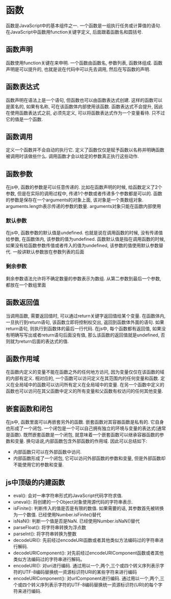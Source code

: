 # 函数

函数是JavaScript中的基本组件之一. 一个函数是一组执行任务或计算值的语句. 在JavaScript中函数用function关键字定义, 后面跟着函数名和圆括号.

## 函数声明
函数使用function关键在来申明. 一个函数由函数名, 参数列表, 函数体组成. 函数声明是可以提升的, 也就是说在代码中可以先去调用, 然后在写函数的声明.

## 函数表达式

函数声明在语法上是一个语句, 但函数也可以由函数表达式创建. 这样的函数可以是匿名的, 如果有名称, 可在该函数体内部使用该函数. 函数表达式不会提升, 因此在使用函数表达式之前, 必须先定义, 可以将函数表达式作为一个变量看待. 只不过它的值是一个函数. 

## 函数调用

定义一个函数并不会自动的执行它. 定义了函数仅仅是赋予函数以名称并明确函数被调用时该做些什么. 调用函数才会以给定的参数真正执行这些动作. 

## 函数参数

在js中, 函数的参数是可以任意传递的. 比如在函数声明的时候, 给函数定义了2个参数, 但是在实际的调用过程中, 传递1个参数或者传递多个参数都是可以的. 函数的参数是保存在一个arguments的对象上面, 该对象是一个类数组对象. arguments.length表示传递的参数的数量. arguments对象只能在函数内部使用

### 默认参数

在js中, 函数参数的默认值是undefined. 也就是说在调用函数的时候, 没有传递值给参数, 在函数体内, 该参数的值为undefined. 函数默认值是指在调用函数的时候, 如果没有给函数参数传值或者传入的值为undefined, 该参数的值使用默认参数替代. 一般讲默认参数放在参数列表的后面

### 剩余参数

剩余参数语法允许将不确定数量的参数表示为数组. 从第二参数到最后一个参数, 都放在一个数组里面

## 函数返回值

当调用函数, 需要返回值时, 可以通过return关键字返回值给某个变量. 在函数体内, 一旦执行到return语句, 该函数立即将控制权交出, 返回到函数体外面的语句. 如果return语句, 则执行到函数体的最后一行代码. 在js中, 每个函数都有返回值, 如果没有明确写写出或者return语句后面没有值, 那么该函数的返回值就是undefined, 否则就为return后面的表达式的值.

## 函数作用域

在函数内定义的变量不能在函数之外的任何地方访问, 因为变量仅仅在该函数的域的内部有定义. 相对应的, 一个函数可以访问定义在其范围内的任何变量和函数. 定义在全局域中的函数可以访问所有定义在全局域中的变量. 在另一个函数中定义的函数也可以访问在其父函数中定义的所有变量和父函数有权访问的任何其他变量.

## 嵌套函数和闭包

在js中, 函数里面可以再嵌套另外的函数. 嵌套函数对其容器函数是私有的. 它自身也形成了一个闭包. 一个闭包是一个可以自己拥有独立的环境与变量的表达式(通常是函数). 既然嵌套函数是一个闭包, 就意味着一个嵌套函数可以继承容器函数的参数和变量. 换句话说,内部函数包含外部函数的作用域. 因此可以总结如下:
* 内部函数只可以在外部函数中访问.
* 内部函数形成了一个闭包, 它可以访问外部函数的参数和变量, 但是外部函数却不能使用它的参数和变量.

## js中顶级的内建函数

* eval(): 会对一串字符串形式的JavaScript代码字符求值.
* uneval(): 将创建的一个Object对象使用源代码的字符串表示.
* isFinite(): 判断传入的值是否是有限的数值. 如果需要的话, 其参数首先被转换为一个数值. 已经使用Number.isFinite()替代
* isNaN(): 判断一个值是否是NaN. 已经使用Number.isNaN()替代
* parseFloat(): 将字符串转换为浮点数
* parseInt(): 将字符串转换为整数
* decodeURI(): 先前经过encodeURI函数或者其他类似方法编码过的字符串进行解码.
* decodeURIComponent(): 对先前经过encodeURIComponent函数或者其他类似方法编码过的字符串进行解码。
* encodeURI(): 对uri进行编码. 通过用以一个,两个,三个或四个转义序列表示字符的UTF-8编码替换统一资源标识符URI的某些字符来进行编码
* encodeURIComponent(): 对urlComponent进行编码. 通过用以一个,两个,三个或四个转义序列表示字符的UTF-8编码替换统一资源标识符(URI)的每个字符来进行编码.
